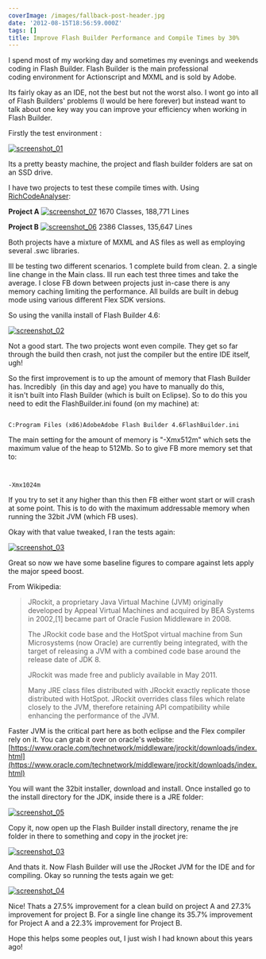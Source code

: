 ```yaml
---
coverImage: /images/fallback-post-header.jpg
date: '2012-08-15T18:56:59.000Z'
tags: []
title: Improve Flash Builder Performance and Compile Times by 30%
---
```


I spend most of my working day and sometimes my evenings and weekends coding in Flash Builder. Flash Builder is the main professional coding environment for Actionscript and MXML and is sold by Adobe.

<!-- more -->

Its fairly okay as an IDE, not the best but not the worst also. I wont go into all of Flash Builders' problems (I would be here forever) but instead want to talk about one key way you can improve your efficiency when working in Flash Builder.

Firstly the test environment :

[![](/wp-content/uploads/2012/08/screenshot_01.gif "screenshot_01")](/wp-content/uploads/2012/08/screenshot_01.gif)

Its a pretty beasty machine, the project and flash builder folders are sat on an SSD drive.

I have two projects to test these compile times with. Using [RichCodeAnalyser](https://www.richanalysis.net/richcodeanalyser):

**Project A**
[![](/wp-content/uploads/2012/08/screenshot_07.gif "screenshot_07")](/wp-content/uploads/2012/08/screenshot_07.gif)
1670 Classes, 188,771 Lines

**Project B**
[![](/wp-content/uploads/2012/08/screenshot_06.gif "screenshot_06")](/wp-content/uploads/2012/08/screenshot_06.gif)
2386 Classes, 135,647 Lines

Both projects have a mixture of MXML and AS files as well as employing several .swc libraries.

Ill be testing two different scenarios. 1 complete build from clean. 2\. a single line change in the Main class. Ill run each test three times and take the average. I close FB down between projects just in-case there is any memory caching limiting the performance. All builds are built in debug mode using various different Flex SDK versions.

So using the vanilla install of Flash Builder 4.6:

[![](/wp-content/uploads/2012/08/screenshot_02.png "screenshot_02")](/wp-content/uploads/2012/08/screenshot_02.png)

Not a good start. The two projects wont even compile. They get so far through the build then crash, not just the compiler but the entire IDE itself, ugh!

So the first improvement is to up the amount of memory that Flash Builder has. Incredibly  (in this day and age) you have to manually do this, it isn't built into Flash Builder (which is built on Eclipse). So to do this you need to edit the FlashBuilder.ini found (on my machine) at:

```

C:Program Files (x86)AdobeAdobe Flash Builder 4.6FlashBuilder.ini

```

The main setting for the amount of memory is "-Xmx512m" which sets the maximum value of the heap to 512Mb. So to give FB more memory set that to:

```


-Xmx1024m

```

If you try to set it any higher than this then FB either wont start or will crash at some point. This is to do with the maximum addressable memory when running the 32bit JVM (which FB uses).

Okay with that value tweaked, I ran the tests again:

[![](/wp-content/uploads/2012/08/screenshot_03.png "screenshot_03")](/wp-content/uploads/2012/08/screenshot_03.png)

Great so now we have some baseline figures to compare against lets apply the major speed boost.

From Wikipedia:

> JRockit, a proprietary Java Virtual Machine (JVM) originally developed by Appeal Virtual Machines and acquired by BEA Systems in 2002,[1] became part of Oracle Fusion Middleware in 2008.
>
> The JRockit code base and the HotSpot virtual machine from Sun Microsystems (now Oracle) are currently being integrated, with the target of releasing a JVM with a combined code base around the release date of JDK 8.
>
> JRockit was made free and publicly available in May 2011.
>
> Many JRE class files distributed with JRockit exactly replicate those distributed with HotSpot. JRockit overrides class files which relate closely to the JVM, therefore retaining API compatibility while enhancing the performance of the JVM.

Faster JVM is the critical part here as both eclipse and the Flex compiler rely on it. You can grab it over on oracle's website: [https://www.oracle.com/technetwork/middleware/jrockit/downloads/index.html](https://www.oracle.com/technetwork/middleware/jrockit/downloads/index.html)

You will want the 32bit installer, download and install. Once installed go to the install directory for the JDK, inside there is a JRE folder:

[![](/wp-content/uploads/2012/08/screenshot_05.gif "screenshot_05")](/wp-content/uploads/2012/08/screenshot_05.gif)

Copy it, now open up the Flash Builder install directory, rename the jre folder in there to something and copy in the jrocket jre:

[![](/wp-content/uploads/2012/08/screenshot_032.gif "screenshot_03")](/wp-content/uploads/2012/08/screenshot_032.gif)

And thats it. Now Flash Builder will use the JRocket JVM for the IDE and for compiling. Okay so running the tests again we get:

[![](/wp-content/uploads/2012/08/screenshot_04.png "screenshot_04")](/wp-content/uploads/2012/08/screenshot_04.png)

Nice! Thats a 27.5% improvement for a clean build on project A and 27.3% improvement for project B. For a single line change its 35.7% improvement for Project A and a 22.3% improvement for Project B.

Hope this helps some peoples out, I just wish I had known about this years ago!
